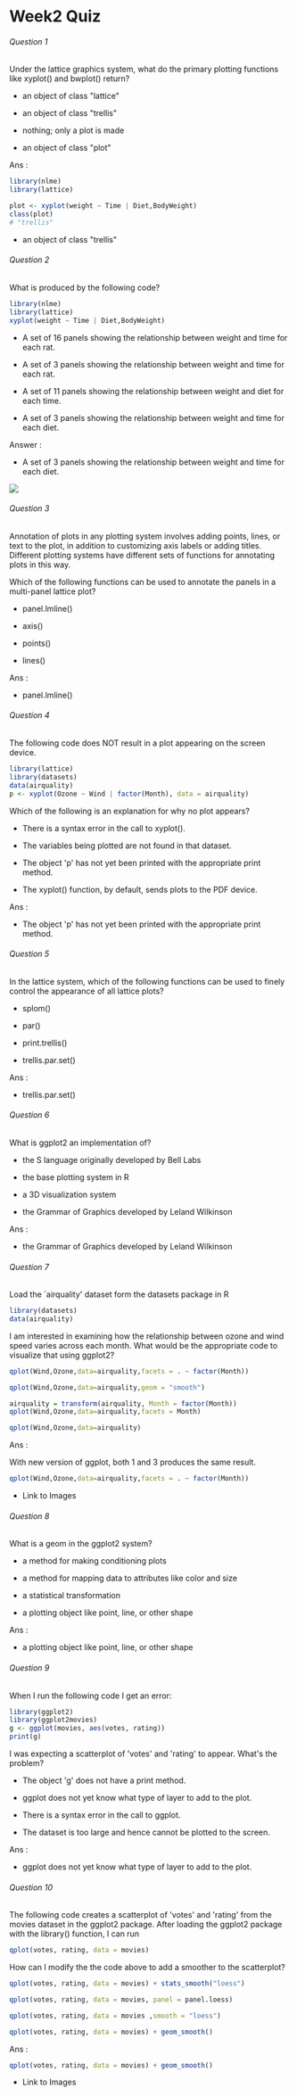 # Week2 Quiz

###### Question 1

Under the lattice graphics system, what do the primary plotting functions like xyplot() and bwplot() return?

- an object of class "lattice"

- an object of class "trellis"

- nothing; only a plot is made

- an object of class "plot"

Ans :

```R
library(nlme)
library(lattice)

plot <- xyplot(weight ~ Time | Diet,BodyWeight)
class(plot)
# "trellis"
```

- an object of class "trellis"

###### Question 2

What is produced by the following code?

```R
library(nlme)
library(lattice)
xyplot(weight ~ Time | Diet,BodyWeight)
```


- A set of 16 panels showing the relationship between weight and time for each rat.

- A set of 3 panels showing the relationship between weight and time for each rat.

- A set of 11 panels showing the relationship between weight and diet for each time.

- A set of 3 panels showing the relationship between weight and time for each diet.

Answer :

- A set of 3 panels showing the relationship between weight and time for each diet.

<img src="https://github.com/rajaram-ramakrishnan/datascience_specalization_coursera/blob/master/04_Exploratory_Data_Analysis/Quiz/Quiz2/Qstn2.png" >

###### Question 3

Annotation of plots in any plotting system involves adding points, lines, or text to the plot, in addition to customizing axis labels or adding titles. Different plotting systems have different sets of functions for annotating plots in this way.

Which of the following functions can be used to annotate the panels in a multi-panel lattice plot?

- panel.lmline()

- axis()

- points()

- lines()

Ans :

- panel.lmline()

###### Question 4

The following code does NOT result in a plot appearing on the screen device.

```R
library(lattice)
library(datasets)
data(airquality)
p <- xyplot(Ozone ~ Wind | factor(Month), data = airquality)
```

Which of the following is an explanation for why no plot appears?

- There is a syntax error in the call to xyplot().

- The variables being plotted are not found in that dataset.

- The object 'p' has not yet been printed with the appropriate print method.

- The xyplot() function, by default, sends plots to the PDF device.

Ans :

- The object 'p' has not yet been printed with the appropriate print method.

###### Question 5

In the lattice system, which of the following functions can be used to finely control the appearance of all lattice plots?

- splom()

- par()

- print.trellis()

- trellis.par.set()

Ans :

- trellis.par.set()

###### Question 6

What is ggplot2 an implementation of?

- the S language originally developed by Bell Labs

- the base plotting system in R

- a 3D visualization system

- the Grammar of Graphics developed by Leland Wilkinson

Ans :

- the Grammar of Graphics developed by Leland Wilkinson

###### Question 7

Load the `airquality' dataset form the datasets package in R

```R
library(datasets)
data(airquality)
```

I am interested in examining how the relationship between ozone and wind speed varies across each month. What would be the appropriate code to visualize that using ggplot2?

```R
qplot(Wind,Ozone,data=airquality,facets = . ~ factor(Month))

qplot(Wind,Ozone,data=airquality,geom = "smooth")

airquality = transform(airquality, Month = factor(Month))
qplot(Wind,Ozone,data=airquality,facets = Month)

qplot(Wind,Ozone,data=airquality)
```

Ans :

With new version of ggplot, both 1 and 3 produces the same result.

```R
qplot(Wind,Ozone,data=airquality,facets = . ~ factor(Month))
```

- Link to Images

###### Question 8

What is a geom in the ggplot2 system?

- a method for making conditioning plots

- a method for mapping data to attributes like color and size

- a statistical transformation

- a plotting object like point, line, or other shape

Ans :

- a plotting object like point, line, or other shape

###### Question 9

When I run the following code I get an error:

```R
library(ggplot2)
library(ggplot2movies)
g <- ggplot(movies, aes(votes, rating))
print(g)
```

I was expecting a scatterplot of 'votes' and 'rating' to appear. What's the problem?

- The object 'g' does not have a print method.

- ggplot does not yet know what type of layer to add to the plot.

- There is a syntax error in the call to ggplot.

- The dataset is too large and hence cannot be plotted to the screen.

Ans :

- ggplot does not yet know what type of layer to add to the plot.

###### Question 10

The following code creates a scatterplot of 'votes' and 'rating' from the movies dataset in the ggplot2 package. After loading the ggplot2 package with the library() function, I can run

```R
qplot(votes, rating, data = movies)
```

How can I modify the the code above to add a smoother to the scatterplot?

```R
qplot(votes, rating, data = movies) + stats_smooth("loess")
```

```R
qplot(votes, rating, data = movies, panel = panel.loess) 
```

```R
qplot(votes, rating, data = movies ,smooth = "loess")
```

```R
qplot(votes, rating, data = movies) + geom_smooth()
```


Ans :

```R
qplot(votes, rating, data = movies) + geom_smooth()
```

- Link to Images